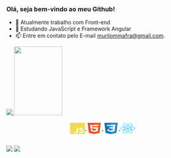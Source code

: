 ### Olá, seja bem-vindo ao meu Github!

<!--
**murilomafra1302/murilomafra1302** is a ✨ _special_ ✨ repository because its `README.md` (this file) appears on your GitHub profile.
-->

- 🔭 Atualmente trabalho com Front-end
- 🌱 Estudando JavaScript e Framework Angular
- 📫 Entre em contato pelo E-mail murilommafra@gmail.com.

<div align="left" display="flex">
  <a href="https://github.com/murilobmafra">
  <img height="180em" src="https://github-readme-stats.vercel.app/api?username=murilomafra&show_icons=true&theme=great-gatsby&include_all_commits=true&count_private=true"/>
  <img height="180em" width="50%" src="https://github-readme-stats.vercel.app/api/top-langs/?username=murilomafra&layout=compact&langs_count=7&theme=great-gatsby"/>
</div>

<div style="display: inline_block" align="center"><br>
  <img align="center" alt="Js" height="30" width="40" src="https://raw.githubusercontent.com/devicons/devicon/master/icons/javascript/javascript-plain.svg">
  <img align="center" alt="HTML" height="30" width="40" src="https://raw.githubusercontent.com/devicons/devicon/master/icons/html5/html5-original.svg">
  <img align="center" alt="CSS" height="30" width="40" src="https://raw.githubusercontent.com/devicons/devicon/master/icons/css3/css3-original.svg">
  <img align="center" alt="react.js" height="30" width="40" src="https://github.com/devicons/devicon/blob/master/icons/react/react-original.svg">
</div>
  
  ##
  
  <div>
    <a href="https://www.instagram.com/murilo.mafra/" target="_blank"><img src="https://img.shields.io/badge/-Instagram-%23E4405F?style=for-the-badge&logo=instagram&logoColor=white" target="_blank""></a>
    <a href="https://www.linkedin.com/in/murilo-mafra/" target="_blank"><img src="https://img.shields.io/badge/-LinkedIn-%230077B5?style=for-the-badge&logo=linkedin&logoColor=white" target="_blank"></a> 
  </div

